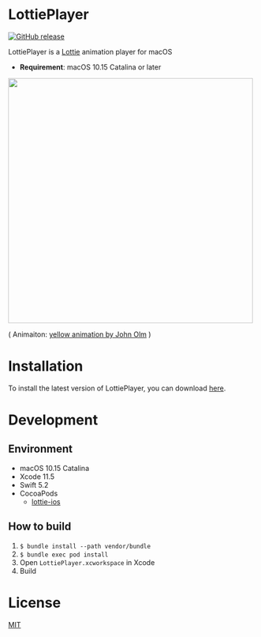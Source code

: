 # LottiePlayer
[![GitHub release](https://img.shields.io/github/release/mnkd/LottiePlayer.svg)](https://github.com/mnkd/LottiePlayer/releases/latest)

LottiePlayer is a [Lottie](https://airbnb.design/lottie/) animation player for macOS

- **Requirement**: macOS 10.15 Catalina or later

<img src="https://user-images.githubusercontent.com/4963478/84585469-05b8d180-ae4b-11ea-93e6-b1bd3728336a.png" width="496"/>

( Animaiton: [yellow animation by John Olm](https://lottiefiles.com/23495-yellow-animation) )

# Installation
To install the latest version of LottiePlayer, you can download [here](https://github.com/mnkd/LottiePlayer/releases).

# Development
## Environment
- macOS 10.15 Catalina
- Xcode 11.5
- Swift 5.2
- CocoaPods
    - [lottie-ios]()

## How to build
1. `$ bundle install --path vendor/bundle`
2. `$ bundle exec pod install`
3. Open `LottiePlayer.xcworkspace` in Xcode
4. Build

License
===
[MIT](https://github.com/mnkd/LottiePlayer/blob/master/LICENSE)
